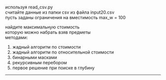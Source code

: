 
используя read_csv.py  
считайте данные из папки csv из файла input20.csv  
пусть заданы ограничения на вместимость max_w = 100  

найдите максимальную стоимость  
которую можно набрать взяв предметы  
методами:  

1) жадный алгоритм по стоимости  
2) жадный алгоритм по относительной стоимости  
3) бинарными масками  
4) рекурсивным перебором  
5) первое решение при поиске в глубину  

---  
